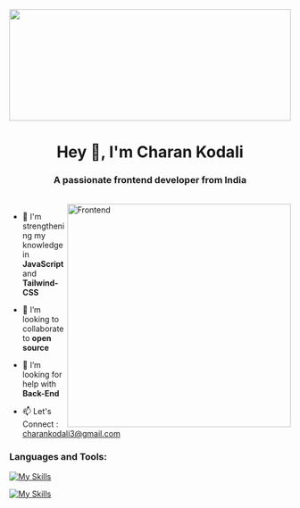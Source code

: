 <img src="https://c4.wallpaperflare.com/wallpaper/242/236/855/mountains-river-snow-forest-wallpaper-thumb.jpg" width=100% height=200>
<h1 align="center">Hey 👋, I'm Charan Kodali</h1>
<h3 align="center">A passionate frontend developer from India</h3>
<br>
<img align="right" alt="Frontend" width="400" src="https://camo.githubusercontent.com/5ddf73ad3a205111cf8c686f687fc216c2946a75005718c8da5b837ad9de78c9/68747470733a2f2f7468756d62732e6766796361742e636f6d2f4576696c4e657874446576696c666973682d736d616c6c2e676966">

- 🌱 I'm strengthening my knowledge in **JavaScript** and **Tailwind-CSS**

- 👯 I’m looking to collaborate to **open source**

- 🤝 I’m looking for help with **Back-End**

- 📫 Let's Connect : charankodali3@gmail.com

<h3>Languages and Tools:</h3>

[![My Skills](https://skillicons.dev/icons?i=js,html,css,tailwind,bash,codepen,vscode)](https://skillicons.dev)

[![My Skills](https://skillicons.dev/icons?i=replit,git,py,java,vercel)](https://skillicons.dev)
